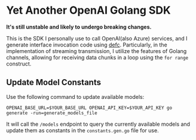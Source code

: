 # Yet Another OpenAI Golang SDK

**It's still unstable and likely to undergo breaking changes.**

This is the SDK I personally use to call OpenAI(also Azure) services, and I generate interface invocation code using [defc](https://github.com/x5iu/defc). Particularly, in the implementation of streaming transmission, I utilize the features of Golang channels, allowing for receiving data chunks in a loop using the `for range` construct.

## Update Model Constants

Use the following command to update available models:

```shell
OPENAI_BASE_URL=$YOUR_BASE_URL OPENAI_API_KEY=$YOUR_API_KEY go generate -run=generate_models_file
```

It will call the `/models` endpoint to query the currently available models and update them as constants in the `constants.gen.go` file for use.